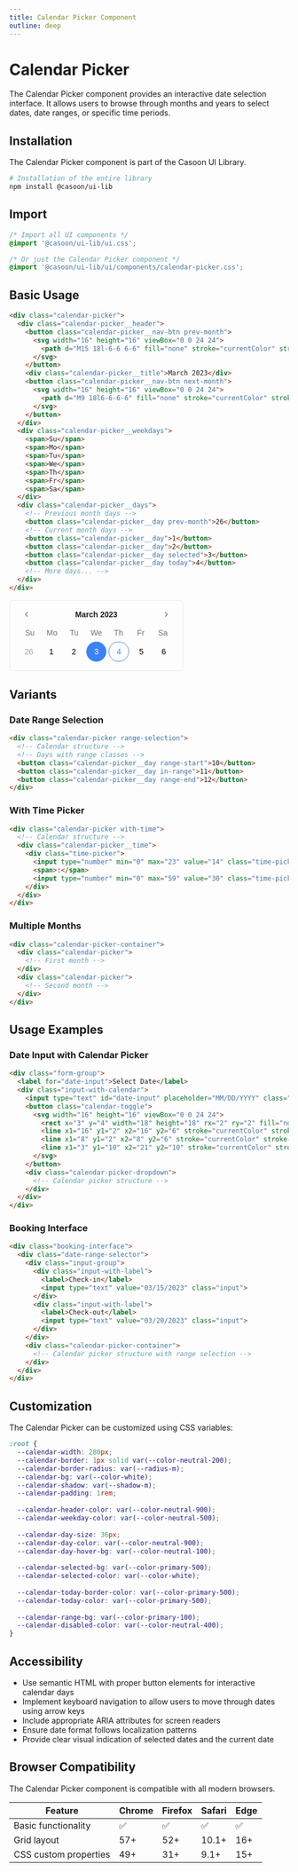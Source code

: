 ```yaml
---
title: Calendar Picker Component
outline: deep
---
```



# Calendar Picker

The Calendar Picker component provides an interactive date selection interface. It allows users to browse through months and years to select dates, date ranges, or specific time periods.

## Installation

The Calendar Picker component is part of the Casoon UI Library.

```bash
# Installation of the entire library
npm install @casoon/ui-lib
```

## Import

```css
/* Import all UI components */
@import '@casoon/ui-lib/ui.css';

/* Or just the Calendar Picker component */
@import '@casoon/ui-lib/ui/components/calendar-picker.css';
```

## Basic Usage

```html
<div class="calendar-picker">
  <div class="calendar-picker__header">
    <button class="calendar-picker__nav-btn prev-month">
      <svg width="16" height="16" viewBox="0 0 24 24">
        <path d="M15 18l-6-6 6-6" fill="none" stroke="currentColor" stroke-width="2" />
      </svg>
    </button>
    <div class="calendar-picker__title">March 2023</div>
    <button class="calendar-picker__nav-btn next-month">
      <svg width="16" height="16" viewBox="0 0 24 24">
        <path d="M9 18l6-6-6-6" fill="none" stroke="currentColor" stroke-width="2" />
      </svg>
    </button>
  </div>
  <div class="calendar-picker__weekdays">
    <span>Su</span>
    <span>Mo</span>
    <span>Tu</span>
    <span>We</span>
    <span>Th</span>
    <span>Fr</span>
    <span>Sa</span>
  </div>
  <div class="calendar-picker__days">
    <!-- Previous month days -->
    <button class="calendar-picker__day prev-month">26</button>
    <!-- Current month days -->
    <button class="calendar-picker__day">1</button>
    <button class="calendar-picker__day">2</button>
    <button class="calendar-picker__day selected">3</button>
    <button class="calendar-picker__day today">4</button>
    <!-- More days... -->
  </div>
</div>
```

<div class="example-wrapper">
  <div style="width: 280px; border: 1px solid #e5e7eb; border-radius: 8px; padding: 16px; font-family: sans-serif;">
    <div style="display: flex; justify-content: space-between; align-items: center; margin-bottom: 16px;">
      <button style="border: none; background: none; cursor: pointer; color: #6b7280;">
        <svg width="16" height="16" viewBox="0 0 24 24">
          <path d="M15 18l-6-6 6-6" fill="none" stroke="currentColor" stroke-width="2" />
        </svg>
      </button>
      <div style="font-weight: 600;">March 2023</div>
      <button style="border: none; background: none; cursor: pointer; color: #6b7280;">
        <svg width="16" height="16" viewBox="0 0 24 24">
          <path d="M9 18l6-6-6-6" fill="none" stroke="currentColor" stroke-width="2" />
        </svg>
      </button>
    </div>
    <div style="display: grid; grid-template-columns: repeat(7, 1fr); text-align: center; font-size: 0.875rem; margin-bottom: 8px; color: #6b7280;">
      <span>Su</span>
      <span>Mo</span>
      <span>Tu</span>
      <span>We</span>
      <span>Th</span>
      <span>Fr</span>
      <span>Sa</span>
    </div>
    <div style="display: grid; grid-template-columns: repeat(7, 1fr); gap: 4px;">
      <button style="aspect-ratio: 1; border: none; background: none; color: #9ca3af; font-size: 0.875rem;">26</button>
      <button style="aspect-ratio: 1; border: none; background: none; font-size: 0.875rem;">1</button>
      <button style="aspect-ratio: 1; border: none; background: none; font-size: 0.875rem;">2</button>
      <button style="aspect-ratio: 1; border: none; background: #3b82f6; color: white; border-radius: 9999px; font-size: 0.875rem;">3</button>
      <button style="aspect-ratio: 1; border: 1px solid #3b82f6; background: none; color: #3b82f6; border-radius: 9999px; font-size: 0.875rem;">4</button>
      <button style="aspect-ratio: 1; border: none; background: none; font-size: 0.875rem;">5</button>
      <button style="aspect-ratio: 1; border: none; background: none; font-size: 0.875rem;">6</button>
    </div>
  </div>
</div>

## Variants

### Date Range Selection

```html
<div class="calendar-picker range-selection">
  <!-- Calendar structure -->
  <!-- Days with range classes -->
  <button class="calendar-picker__day range-start">10</button>
  <button class="calendar-picker__day in-range">11</button>
  <button class="calendar-picker__day range-end">12</button>
</div>
```

### With Time Picker

```html
<div class="calendar-picker with-time">
  <!-- Calendar structure -->
  <div class="calendar-picker__time">
    <div class="time-picker">
      <input type="number" min="0" max="23" value="14" class="time-picker__hours">
      <span>:</span>
      <input type="number" min="0" max="59" value="30" class="time-picker__minutes">
    </div>
  </div>
</div>
```

### Multiple Months

```html
<div class="calendar-picker-container">
  <div class="calendar-picker">
    <!-- First month -->
  </div>
  <div class="calendar-picker">
    <!-- Second month -->
  </div>
</div>
```

## Usage Examples

### Date Input with Calendar Picker

```html
<div class="form-group">
  <label for="date-input">Select Date</label>
  <div class="input-with-calendar">
    <input type="text" id="date-input" placeholder="MM/DD/YYYY" class="input">
    <button class="calendar-toggle">
      <svg width="16" height="16" viewBox="0 0 24 24">
        <rect x="3" y="4" width="18" height="18" rx="2" ry="2" fill="none" stroke="currentColor" stroke-width="2" />
        <line x1="16" y1="2" x2="16" y2="6" stroke="currentColor" stroke-width="2" />
        <line x1="8" y1="2" x2="8" y2="6" stroke="currentColor" stroke-width="2" />
        <line x1="3" y1="10" x2="21" y2="10" stroke="currentColor" stroke-width="2" />
      </svg>
    </button>
    <div class="calendar-picker-dropdown">
      <!-- Calendar picker structure -->
    </div>
  </div>
</div>
```

### Booking Interface

```html
<div class="booking-interface">
  <div class="date-range-selector">
    <div class="input-group">
      <div class="input-with-label">
        <label>Check-in</label>
        <input type="text" value="03/15/2023" class="input">
      </div>
      <div class="input-with-label">
        <label>Check-out</label>
        <input type="text" value="03/20/2023" class="input">
      </div>
    </div>
    <div class="calendar-picker-container">
      <!-- Calendar picker structure with range selection -->
    </div>
  </div>
</div>
```

## Customization

The Calendar Picker can be customized using CSS variables:

```css
:root {
  --calendar-width: 280px;
  --calendar-border: 1px solid var(--color-neutral-200);
  --calendar-border-radius: var(--radius-m);
  --calendar-bg: var(--color-white);
  --calendar-shadow: var(--shadow-m);
  --calendar-padding: 1rem;
  
  --calendar-header-color: var(--color-neutral-900);
  --calendar-weekday-color: var(--color-neutral-500);
  
  --calendar-day-size: 36px;
  --calendar-day-color: var(--color-neutral-900);
  --calendar-day-hover-bg: var(--color-neutral-100);
  
  --calendar-selected-bg: var(--color-primary-500);
  --calendar-selected-color: var(--color-white);
  
  --calendar-today-border-color: var(--color-primary-500);
  --calendar-today-color: var(--color-primary-500);
  
  --calendar-range-bg: var(--color-primary-100);
  --calendar-disabled-color: var(--color-neutral-400);
}
```

## Accessibility

- Use semantic HTML with proper button elements for interactive calendar days
- Implement keyboard navigation to allow users to move through dates using arrow keys
- Include appropriate ARIA attributes for screen readers
- Ensure date format follows localization patterns
- Provide clear visual indication of selected dates and the current date

## Browser Compatibility

The Calendar Picker component is compatible with all modern browsers.

| Feature | Chrome | Firefox | Safari | Edge |
|---------|--------|---------|--------|------|
| Basic functionality | ✅ | ✅ | ✅ | ✅ |
| Grid layout | 57+ | 52+ | 10.1+ | 16+ |
| CSS custom properties | 49+ | 31+ | 9.1+ | 15+ |